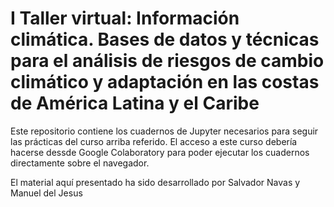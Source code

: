 # I Taller virtual: Información climática. Bases de datos y técnicas para el análisis de riesgos de cambio climático y adaptación en las costas de América Latina y el Caribe

Este repositorio contiene los cuadernos de Jupyter necesarios para seguir las prácticas del curso arriba referido. El acceso a este curso debería hacerse dessde Google Colaboratory para poder ejecutar los cuadernos directamente sobre el navegador.

El material aquí presentado ha sido desarrollado por Salvador Navas y Manuel del Jesus
